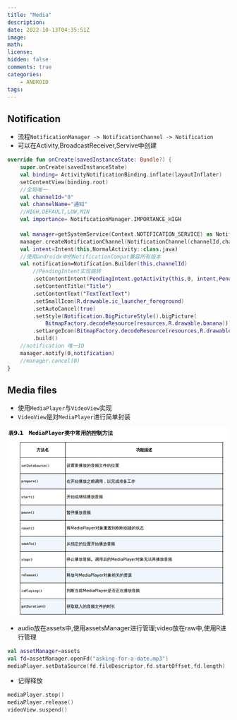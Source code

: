 ```yaml
---
title: "Media"
description: 
date: 2022-10-13T04:35:51Z
image: 
math: 
license: 
hidden: false
comments: true
categories:
    - ANDROID
tags:
---
```

## Notification

- 流程`NotificationManager -> NotificationChannel -> Notification`
- 可以在Activity,BroadcastReceiver,Servive中创建

```kotlin
override fun onCreate(savedInstanceState: Bundle?) {
    super.onCreate(savedInstanceState)
    val binding= ActivityNotificationBinding.inflate(layoutInflater)
    setContentView(binding.root)
    //全局唯一
    val channelId="0"
    val channelName="通知"
    //HIGH,DEFAULT,LOW,MIN
    val importance= NotificationManager.IMPORTANCE_HIGH
    
    val manager=getSystemService(Context.NOTIFICATION_SERVICE) as NotificationManager
    manager.createNotificationChannel(NotificationChannel(channelId,channelName,importance))
    val intent=Intent(this,NormalActivity::class.java)
    //使用androidx中的NotificationCompat兼容所有版本
    val notification=Notification.Builder(this,channelId)
    	//PendingIntent实现跳转
        .setContentIntent(PendingIntent.getActivity(this,0, intent,PendingIntent.FLAG_IMMUTABLE))
        .setContentTitle("Title")
        .setContentText("TextTextText")
        .setSmallIcon(R.drawable.ic_launcher_foreground)
        .setAutoCancel(true)
        .setStyle(Notification.BigPictureStyle().bigPicture(
            BitmapFactory.decodeResource(resources,R.drawable.banana)))
        .setLargeIcon(BitmapFactory.decodeResource(resources,R.drawable.apple))
        .build()
    //notification 唯一ID
    manager.notify(0,notification)
    //manager.cancel(0)
}
```



## Media files

- 使用`MediaPlayer`与`VideoView`实现
- `VideoView`是对`MediaPlayer`进行简单封装

![a36249d9787997f175dbe96486b2ebdb.png](a36249d9787997f175dbe96486b2ebdb.png)



- audio放在assets中,使用assetsManager进行管理;video放在raw中,使用R进行管理

```kotlin
val assetManager=assets
val fd=assetManager.openFd("asking-for-a-date.mp3")
mediaPlayer.setDataSource(fd.fileDescriptor,fd.startOffset,fd.length)
```

- 记得释放

```kotlin
mediaPlayer.stop()
mediaPlayer.release()
videoView.suspend()
```

